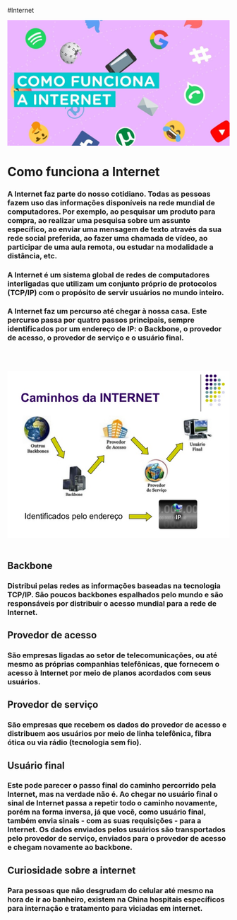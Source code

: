 #Internet



![Como funciona a Internet](./images/img2.jpg)

   #  Como funciona a Internet 

   ### A Internet faz parte do nosso cotidiano. Todas as pessoas fazem uso das informações disponíveis na rede mundial de computadores. Por exemplo, ao pesquisar um produto para compra, ao realizar uma pesquisa sobre um assunto específico, ao enviar uma mensagem de texto através da sua rede social preferida, ao fazer uma chamada de vídeo, ao participar de uma aula remota, ou estudar na modalidade a distância, etc. 
<b></b>
    
   ### A Internet é um sistema global de redes de computadores interligadas que utilizam um conjunto próprio de protocolos (TCP/IP) com o propósito de servir usuários no mundo inteiro.
<b></b>

   ### A Internet faz um percurso até chegar à nossa casa. Este percurso passa por quatro passos principais, sempre identificados por um endereço de IP: o Backbone, o provedor de acesso, o provedor de serviço e o usuário final.  
<br></br> 
   
 ![Caminho feito pela Internet](./images/img1.jpg)
<br></br>
  
  ## Backbone  
  ### Distribui pelas redes as informações baseadas na tecnologia TCP/IP. São poucos backbones espalhados pelo mundo e são responsáveis por distribuir o acesso mundial para a rede de Internet.
<b></b>
    
   ## Provedor de acesso
   ### São empresas ligadas ao setor de telecomunicações, ou até mesmo as próprias companhias telefônicas, que fornecem o acesso à Internet por meio de planos acordados com seus usuários. 
<b></b>

   ## Provedor de serviço
   ### São empresas que recebem os dados do provedor de acesso e distribuem aos usuários por meio de linha telefônica, fibra ótica ou via rádio (tecnologia sem fio).
<b></b>

   ## Usuário final
   ### Este pode parecer o passo final do caminho percorrido pela Internet, mas na verdade não é. Ao chegar no usuário final o sinal de Internet passa a repetir todo o caminho novamente, porém na forma inversa, já que você, como usuário final, também envia sinais - com as suas requisições - para a Internet. Os dados enviados pelos usuários são transportados pelo provedor de serviço, enviados para o provedor de acesso e chegam novamente ao backbone.
<b></b>

   ## Curiosidade sobre a internet
   ### Para pessoas que não desgrudam do celular até mesmo na hora de ir ao banheiro, existem na China hospitais específicos para internação e tratamento para viciadas em internet.




